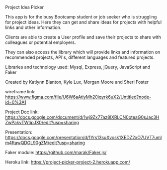 Project Idea Picker

This app is for the busy Bootcamp student or job seeker who is struggling for project ideas. Here they can get and share ideas for projects with helpful links and other information.

Clients are able to create a User profile and save their projects to share with colleagues or potential employers.

They can also access the library which will provide links and information on recommended projects, API's, different languages and featured projects.

Libraries and technology used:
Mysql,
Express,
jQuery,
JavaScript and 
Faker

Created by Katlynn Blanton, Kyle Lux, Morgan Moore and Sheri Foster

wireframe link:
https://www.figma.com/file/U6W6aAtiyMh20iqyrk6uX2/Untitled?node-id=0%3A1

Project Doc link:
https://docs.google.com/document/d/1wj9Zx77az8IXRLCN0oteaG0sJac3HZwPakvTWtipJX0/edit?usp=sharing

Presentation:
https://docs.google.com/presentation/d/1Yrs13suXvosk1XEDZ2xO7UVT7umlm4ftawQDGL90gZM/edit?usp=sharing

Faker module:
https://github.com/marak/Faker.js/

Heroku link:
https://project-picker-project-2.herokuapp.com/
